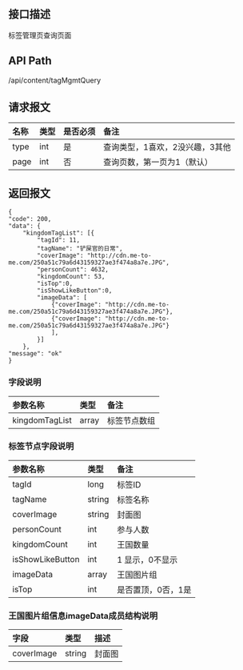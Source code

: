 ## 接口描述
标签管理页查询页面

## API Path
/api/content/tagMgmtQuery

## 请求报文
|名称|类型|是否必须|备注|
|:-|:-|:-|:-|
|type|int|是|查询类型，1喜欢，2没兴趣，3其他|
|page|int|否|查询页数，第一页为1（默认）|

## 返回报文
    {
    "code": 200,
    "data": {
        "kingdomTagList": [{
            "tagId": 11,
            "tagName": "铲屎官的日常",
            "coverImage": "http://cdn.me-to-me.com/250a51c79a6d43159327ae3f474a8a7e.JPG",
            "personCount": 4632,
            "kingdomCount": 53,
            "isTop":0,
            "isShowLikeButton":0,
            "imageData": [
                {"coverImage": "http://cdn.me-to-me.com/250a51c79a6d43159327ae3f474a8a7e.JPG"},
                {"coverImage": "http://cdn.me-to-me.com/250a51c79a6d43159327ae3f474a8a7e.JPG"}
                ],
            }]
        },
    "message": "ok"
    }
    
### 字段说明
|参数名称|类型|备注|
|:-|:-|:-|
|kingdomTagList|array|标签节点数组|
    
### 标签节点字段说明
|参数名称|类型|	备注|
|:-------------|:--------------|:---------|
|tagId|	long|	标签ID|
|tagName	|string|	标签名称|
|coverImage|	string	|封面图|
|personCount|	int|	参与人数|
|kingdomCount	|int|	王国数量|
|isShowLikeButton    |	int	|	1 显示，0不显示|
|imageData|	 array|王国图片组|
|isTop|int|是否置顶，0否，1是|

### 王国图片组信息imageData成员结构说明
|字段|类型|描述|
|:-|:-|:-|
|coverImage|string|封面图|
    	